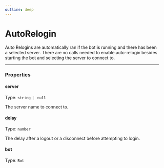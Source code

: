 ```yaml
---
outline: deep
---
```


# AutoRelogin

Auto Relogins are automatically ran if the bot is running and there has been a selected server.
There are no calls needed to enable auto-relogin besides starting the bot and selecting the server to connect to.

---

### Properties

#### server

Type: `string | null`

The server name to connect to.

#### delay

Type: `number`

The delay after a logout or a disconnect before attempting to login.

#### bot

Type: `Bot`

